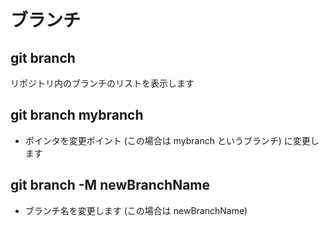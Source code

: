 # ブランチ

## git branch
リポジトリ内のブランチのリストを表示します
## git branch mybranch
- ポインタを変更ポイント (この場合は mybranch というブランチ) に変更します
## git branch -M newBranchName
- ブランチ名を変更します (この場合は newBranchName)